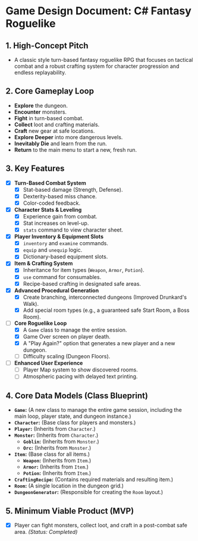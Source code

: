 # Game Design Document: C# Fantasy Roguelike

## 1. High-Concept Pitch

* A classic style turn-based fantasy roguelike RPG that focuses on tactical combat and a robust crafting system for character progression and endless replayability.

## 2. Core Gameplay Loop

* **Explore** the dungeon.
* **Encounter** monsters.
* **Fight** in turn-based combat.
* **Collect** loot and crafting materials.
* **Craft** new gear at safe locations.
* **Explore Deeper** into more dangerous levels.
* **Inevitably Die** and learn from the run.
* **Return** to the main menu to start a new, fresh run.

## 3. Key Features

* [x] **Turn-Based Combat System**
  * [x] Stat-based damage (Strength, Defense).
  * [x] Dexterity-based miss chance.
  * [x] Color-coded feedback.
* [x] **Character Stats & Leveling**
  * [x] Experience gain from combat.
  * [x] Stat increases on level-up.
  * [x] `stats` command to view character sheet.
* [x] **Player Inventory & Equipment Slots**
  * [x] `inventory` and `examine` commands.
  * [x] `equip` and `unequip` logic.
  * [x] Dictionary-based equipment slots.
* [x] **Item & Crafting System**
  * [x] Inheritance for item types (`Weapon`, `Armor`, `Potion`).
  * [x] `use` command for consumables.
  * [x] Recipe-based crafting in designated safe areas.

* [X] **Advanced Procedural Generation**
  * [X] Create branching, interconnected dungeons (Improved Drunkard's Walk).
  * [X] Add special room types (e.g., a guaranteed safe Start Room, a Boss Room).
* [ ] **Core Roguelike Loop**
  * [X] A `Game` class to manage the entire session.
  * [X] Game Over screen on player death.
  * [X] A "Play Again?" option that generates a new player and a new dungeon.
  * [ ] Difficulty scaling (Dungeon Floors).
* [ ] **Enhanced User Experience**
  * [ ] Player Map system to show discovered rooms.
  * [ ] Atmospheric pacing with delayed text printing.

## 4. Core Data Models (Class Blueprint)

* **`Game`:** (A new class to manage the entire game session, including the main loop, player state, and dungeon instance.)
* **`Character`:** (Base class for players and monsters.)
* **`Player`:** (Inherits from `Character`.)
* **`Monster`:** (Inherits from `Character`.)
  * **`Goblin`:** (Inherits from `Monster`.)
  * **`Orc`:** (Inherits from `Monster`.)
* **`Item`:** (Base class for all items.)
  * **`Weapon`:** (Inherits from `Item`.)
  * **`Armor`:** (Inherits from `Item`.)
  * **`Potion`:** (Inherits from `Item`.)
* **`CraftingRecipe`:** (Contains required materials and resulting item.)
* **`Room`:** (A single location in the dungeon grid.)
* **`DungeonGenerator`:** (Responsible for creating the `Room` layout.)

## 5. Minimum Viable Product (MVP)

* [x] Player can fight monsters, collect loot, and craft in a post-combat safe area. *(Status: Completed)*
